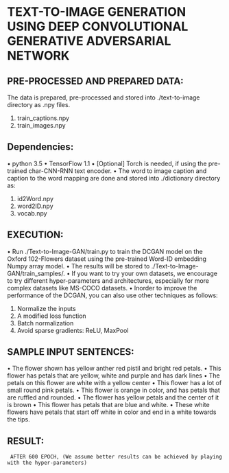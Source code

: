 # TEXT-TO-IMAGE GENERATION USING DEEP CONVOLUTIONAL GENERATIVE ADVERSARIAL NETWORK

## PRE-PROCESSED AND PREPARED DATA:
The  data is prepared, pre-processed and stored into ./text-to-image directory as .npy files.
1.	train_captions.npy
2.	train_images.npy

## Dependencies:
•	python 3.5
•	TensorFlow 1.1
•	[Optional] Torch is needed, if using the pre-trained char-CNN-RNN text encoder.
•	The word to image caption and caption to the word mapping are done and stored into ./dictionary directory as:
1.	id2Word.npy
2.	word2ID.npy
3.	vocab.npy

## EXECUTION:
•	Run ./Text-to-Image-GAN/train.py to train the DCGAN model on the Oxford 102-Flowers dataset using the pre-trained Word-ID embedding Numpy array model.
•	The results will be stored to ./Text-to-Image-GAN/train_samples/.
•	If you want to try your own datasets, we encourage to try different hyper-parameters and architectures, especially for more complex datasets like MS-COCO datasets.
•	Inorder to improve the performance of the DCGAN, you can also use other techniques as follows:

1.	Normalize the inputs
2.	A modified loss function
3.	Batch normalization
4.	Avoid sparse gradients: ReLU, MaxPool

## SAMPLE INPUT SENTENCES:
•	The flower shown has yellow anther red pistil and bright red petals.
•	This flower has petals that are yellow, white and purple and has dark lines
•	The petals on this flower are white with a yellow center
•	This flower has a lot of small round pink petals.
•	This flower is orange in color, and has petals that are ruffled and rounded.
•	The flower has yellow petals and the center of it is brown
•	This flower has petals that are blue and white.
•	These white flowers have petals that start off white in color and end in a white towards the tips.

## RESULT:
     AFTER 600 EPOCH, (We assume better results can be achieved by playing with the hyper-parameters)
 


